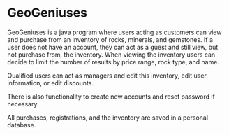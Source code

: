 # GeoGeniuses
GeoGeniuses is a java program where users acting as customers can view and purchase from an inventory of rocks, minerals, and gemstones.
If a user does not have an account, they can act as a guest and still view, but not purchase from, the inventory.
When viewing the inventory users can decide to limit the number of results by price range, rock type, and name.

Qualified users can act as managers and edit this inventory, edit user information, or edit discounts.

There is also functionality to create new accounts and reset password if necessary.

All purchases, registrations, and the inventory are saved in a personal database.
